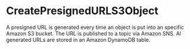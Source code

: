 # CreatePresignedURLS3Object
A presigned URL is generated every time an object is put into an specific Amazon S3 bucket. 
The URL is published to a topic via Amazon SNS.
Al generated URLs are stored in an Amazon DynamoDB table.
